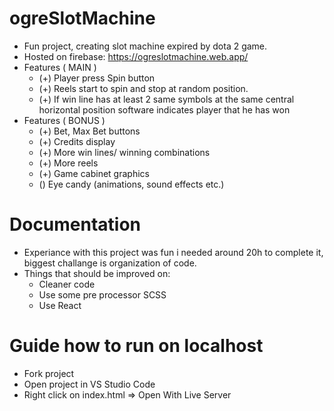 # ogreSlotMachine
- Fun project, creating slot machine expired by dota 2 game.
- Hosted on firebase: https://ogreslotmachine.web.app/
- Features ( MAIN )
  - (+) Player press Spin button
  - (+) Reels start to spin and stop at random position.
  - (+) If win line has at least 2 same symbols at the same central horizontal position software indicates player
  that he has won
- Features ( BONUS )
  - (+) Bet, Max Bet buttons
  - (+) Credits display
  - (+) More win lines/ winning combinations
  - (+) More reels
  - (+) Game cabinet graphics
  - () Eye candy (animations, sound effects etc.)

# Documentation 
  - Experiance with this project was fun i needed around 20h to complete it, biggest challange is organization of code.
  - Things that should be improved on:
    - Cleaner code
    - Use some pre processor SCSS
    - Use React

# Guide how to run on localhost
  - Fork project
  - Open project in VS Studio Code
  - Right click on index.html => Open With Live Server 
